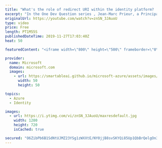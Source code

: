 ```yaml
---
title: "What's the role of redirect URI within the identity platform? | One Dev Question: Jean-Marc Prieur"
excerpt: "In the One Dev Question series , Jean-Marc Prieur, a Principal Program Manager working on the Microsoft identity platform, explains how a redirect URI allows you to delegate sign in and get a security token back to your app.   Get more information at: https://docs.microsoft.com/azure/active-directory/develop/"
originalUrl: https://youtube.com/watch?v=znSN_3JAuoU
type: video
price: Free
length: PT1M55S
publishedDateTime: 2019-11-27T17:03:40Z
heat: 50

featuredContent: "<iframe width=\"800\" height=\"500\" frameborder=\"0\" src=\"https://www.youtube.com/embed/znSN_3JAuoU\" allow=\"accelerometer; autoplay; encrypted-media; gyroscope; picture-in-picture\" allowfullscreen></iframe>"

provider:
  name: Microsoft
  domain: microsoft.com
  images:
    - url: https://smartableai.github.io/microsoft-azure/assets/images/organizations/microsoft.com-50x50.jpg
      width: 50
      height: 50

topics:
  - Azure
  - Identity

images:
  - url: https://i.ytimg.com/vi/znSN_3JAuoU/maxresdefault.jpg
    width: 1280
    height: 720
    isCached: true

secured: "O6ZibPb6B1SdNtUJMZ23YSg1zWXXtE/NY0jjB8svSKYQi85Up1QbBrQelgOn3yuCSgeUEQFMuObts/E90dBxm9/gmDjkYBUP/abtptCr28J4WMQ0sz8kEH9I35Oy1I73/hA31vM7u5AOQxWA5XYGCsbdRHj/YJ2Cbo/8ma+b8X3tl5z4ih7r8Y82GfRi4V0ExqZf+3ukfTKlQa4bzLOSYMPV3oCX9MqidRSD4gcM9X+YW6xRUPXSmAimT9zcJXqUispsqrtoBSPPywkM5pHVlbJvXtMYvhsXsssmHv16kiXI5uiGgfGz/nhaYwN+YO0ug2yDgGH1SdyxKkeKYn9lWNNvJ85as3ARsnQtOiJyEcuOCxtBF4/P5fSthBILZwN3ITPY9MszB0C9jHFiZxddWl65vf3Ap09rJbHz9HUxW24=;fceFpxL6Dqcw8i0Kri+S8g=="
---
```



